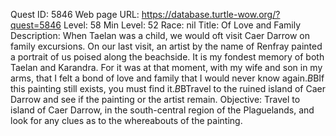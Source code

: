 Quest ID: 5846
Web page URL: https://database.turtle-wow.org/?quest=5846
Level: 58
Min Level: 52
Race: nil
Title: Of Love and Family
Description: When Taelan was a child, we would oft visit Caer Darrow on family excursions. On our last visit, an artist by the name of Renfray painted a portrait of us poised along the beachside. It is my fondest memory of both Taelan and Karandra. For it was at that moment, with my wife and son in my arms, that I felt a bond of love and family that I would never know again.$B$BIf this painting still exists, you must find it.$B$BTravel to the ruined island of Caer Darrow and see if the painting or the artist remain.
Objective: Travel to island of Caer Darrow, in the south-central region of the Plaguelands, and look for any clues as to the whereabouts of the painting.

